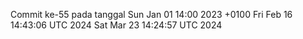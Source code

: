 Commit ke-55 pada tanggal Sun Jan 01 14:00 2023 +0100
Fri Feb 16 14:43:06 UTC 2024
Sat Mar 23 14:24:57 UTC 2024
